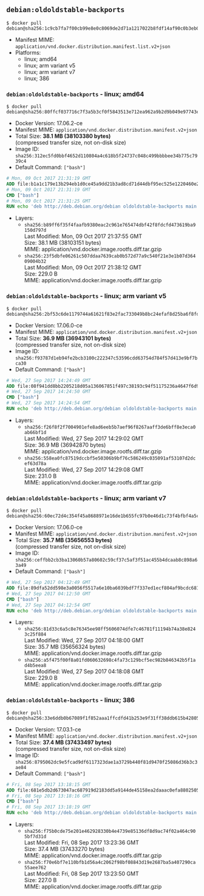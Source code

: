## `debian:oldoldstable-backports`

```console
$ docker pull debian@sha256:1c9cb7fa7f00cb99e8e0c8069de2d71a1217022b8fdf14af90c0b3eb0c3e9171
```

-	Manifest MIME: `application/vnd.docker.distribution.manifest.list.v2+json`
-	Platforms:
	-	linux; amd64
	-	linux; arm variant v5
	-	linux; arm variant v7
	-	linux; 386

### `debian:oldoldstable-backports` - linux; amd64

```console
$ docker pull debian@sha256:80ffcf037716c7f3a5b3cf0f5843513e712ea962a9b2d9b049e97743e4e71488
```

-	Docker Version: 17.06.2-ce
-	Manifest MIME: `application/vnd.docker.distribution.manifest.v2+json`
-	Total Size: **38.1 MB (38103380 bytes)**  
	(compressed transfer size, not on-disk size)
-	Image ID: `sha256:312ec5fd0bbf4652d110804a4c618b5f24737c048c499bbbbee34b775c7939c4`
-	Default Command: `["bash"]`

```dockerfile
# Mon, 09 Oct 2017 21:31:19 GMT
ADD file:b1a1c179e13b294eb1d0ce45a9dd21b3ad8cd71d44dbf95ec525e1220460e266 in / 
# Mon, 09 Oct 2017 21:31:19 GMT
CMD ["bash"]
# Mon, 09 Oct 2017 21:31:25 GMT
RUN echo 'deb http://deb.debian.org/debian oldoldstable-backports main' > /etc/apt/sources.list.d/backports.list
```

-	Layers:
	-	`sha256:b89ff6f35f4faafb9380eac2c961e765474dbf42f8fdcfd473619ba9150d797d`  
		Last Modified: Mon, 09 Oct 2017 21:37:55 GMT  
		Size: 38.1 MB (38103151 bytes)  
		MIME: application/vnd.docker.image.rootfs.diff.tar.gzip
	-	`sha256:23f5dbfe06261c507ddaa7639cab0b572d77a9c540f21e3e1b07d36409004b32`  
		Last Modified: Mon, 09 Oct 2017 21:38:12 GMT  
		Size: 229.0 B  
		MIME: application/vnd.docker.image.rootfs.diff.tar.gzip

### `debian:oldoldstable-backports` - linux; arm variant v5

```console
$ docker pull debian@sha256:2bf53c6de1179744a61621f83e2fac733049b8bc24efaf8d25ba6f8fd2894b8b
```

-	Docker Version: 17.06.0-ce
-	Manifest MIME: `application/vnd.docker.distribution.manifest.v2+json`
-	Total Size: **36.9 MB (36943101 bytes)**  
	(compressed transfer size, not on-disk size)
-	Image ID: `sha256:f93787d1eb94fe2bcb3100c222347c53596cdd63754d784f57d413e9bf7bca30`
-	Default Command: `["bash"]`

```dockerfile
# Wed, 27 Sep 2017 14:24:49 GMT
ADD file:08f941dd8bb2205218d05a136067851f497c38193c94f51175236a4647f6d9af in / 
# Wed, 27 Sep 2017 14:24:50 GMT
CMD ["bash"]
# Wed, 27 Sep 2017 14:24:54 GMT
RUN echo 'deb http://deb.debian.org/debian oldoldstable-backports main' > /etc/apt/sources.list.d/backports.list
```

-	Layers:
	-	`sha256:f26f8f2f7004901efe8ad6eeb5b7aef96f8267aaff3de6bff8e3eca0ab66bf1d`  
		Last Modified: Wed, 27 Sep 2017 14:29:02 GMT  
		Size: 36.9 MB (36942870 bytes)  
		MIME: application/vnd.docker.image.rootfs.diff.tar.gzip
	-	`sha256:558ea0fc87519dccbf5e50306b9bf76c586249c035091af53107d2dcef63d78a`  
		Last Modified: Wed, 27 Sep 2017 14:29:08 GMT  
		Size: 231.0 B  
		MIME: application/vnd.docker.image.rootfs.diff.tar.gzip

### `debian:oldoldstable-backports` - linux; arm variant v7

```console
$ docker pull debian@sha256:60ec72d4c354f45a8688971e16de1b655fc97b0e46d1c73f4bfbf4a5c90b81eb
```

-	Docker Version: 17.06.0-ce
-	Manifest MIME: `application/vnd.docker.distribution.manifest.v2+json`
-	Total Size: **35.7 MB (35656553 bytes)**  
	(compressed transfer size, not on-disk size)
-	Image ID: `sha256:ceffbb2cb3ba13060b57a80602c59cf37c5af3f51ac455b4dcaab8c898a63a49`
-	Default Command: `["bash"]`

```dockerfile
# Wed, 27 Sep 2017 04:12:49 GMT
ADD file:89dfa52dd598e3a0056f5517a6e10ba6039bdf7f337ed1ecf804af9bcdc681e3 in / 
# Wed, 27 Sep 2017 04:12:50 GMT
CMD ["bash"]
# Wed, 27 Sep 2017 04:12:54 GMT
RUN echo 'deb http://deb.debian.org/debian oldoldstable-backports main' > /etc/apt/sources.list.d/backports.list
```

-	Layers:
	-	`sha256:81d33c6a5c8e76345ee98ff5606074dfe7c46781f11194b74a38e8243c25f884`  
		Last Modified: Wed, 27 Sep 2017 04:18:00 GMT  
		Size: 35.7 MB (35656324 bytes)  
		MIME: application/vnd.docker.image.rootfs.diff.tar.gzip
	-	`sha256:a5f475f00f8a01fd060632698c4fa73c129bcf5ec982b846342b5f1ad4b5eea8`  
		Last Modified: Wed, 27 Sep 2017 04:18:08 GMT  
		Size: 229.0 B  
		MIME: application/vnd.docker.image.rootfs.diff.tar.gzip

### `debian:oldoldstable-backports` - linux; 386

```console
$ docker pull debian@sha256:33e6ddb0b67089f1f852aaa1ffcdfd41b253e9f31ff38ddb615b42805d4fd9dd
```

-	Docker Version: 17.03.1-ce
-	Manifest MIME: `application/vnd.docker.distribution.manifest.v2+json`
-	Total Size: **37.4 MB (37433497 bytes)**  
	(compressed transfer size, not on-disk size)
-	Image ID: `sha256:8795062dc9e5fcad9df6117323dae1a3729b440f81d9470f25086d36b3c3ae84`
-	Default Command: `["bash"]`

```dockerfile
# Fri, 08 Sep 2017 13:18:15 GMT
ADD file:681e5db2d673047ac687919d2183dd5a9144de45158ea2daaac0efa8802505d0 in / 
# Fri, 08 Sep 2017 13:18:16 GMT
CMD ["bash"]
# Fri, 08 Sep 2017 13:18:19 GMT
RUN echo 'deb http://deb.debian.org/debian oldoldstable-backports main' > /etc/apt/sources.list.d/backports.list
```

-	Layers:
	-	`sha256:f75b0cde75e201e462928330b4e4739e85136df8d9ac74f02a464c905bf7d31d`  
		Last Modified: Fri, 08 Sep 2017 13:23:36 GMT  
		Size: 37.4 MB (37433270 bytes)  
		MIME: application/vnd.docker.image.rootfs.diff.tar.gzip
	-	`sha256:f70e6bf7e110bfb1d56a4c2062f98bf08843d19e2687ba5a407290ca55aee762`  
		Last Modified: Fri, 08 Sep 2017 13:23:50 GMT  
		Size: 227.0 B  
		MIME: application/vnd.docker.image.rootfs.diff.tar.gzip
